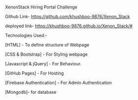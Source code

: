 XenonStack Hiring Portal Challenge

Github Link- https://github.com/khushboo-9876/Xenon_Stack

deployed link- https://khushboo-9876.github.io/Xenon_Stack/#

Technologies Used:-

[HTML] - To define structure of Webpage

[CSS & Bootstrap] - For Styling webpage

[Javascript & jQuery] - For Behaviour.

[GitHub Pages] - For Hosting

[Firebase Authentication] - For Admin Authentication

[Mongodb]- for database
